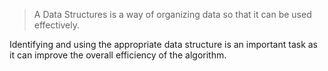 >A Data Structures is a way of organizing data so that it can be used effectively.

Identifying and using the appropriate data structure is an important task as it can improve the overall efficiency of the algorithm.